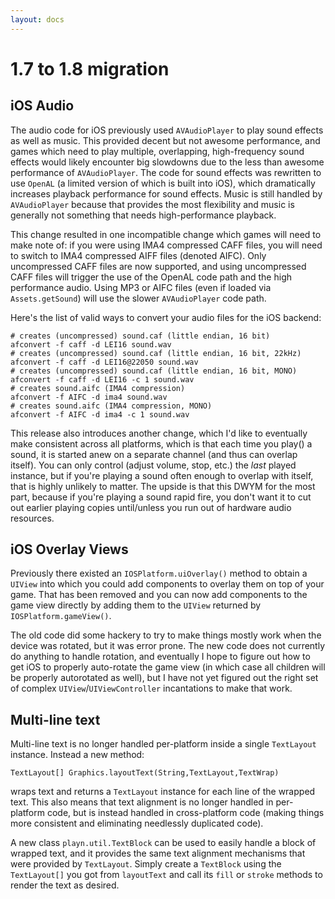 ```yaml
---
layout: docs
---
```


# 1.7 to 1.8 migration

## iOS Audio

The audio code for iOS previously used `AVAudioPlayer` to play sound effects as well as music. This
provided decent but not awesome performance, and games which need to play multiple, overlapping,
high-frequency sound effects would likely encounter big slowdowns due to the less than awesome
performance of `AVAudioPlayer`. The code for sound effects was rewritten to use `OpenAL` (a limited
version of which is built into iOS), which dramatically increases playback performance for sound
effects. Music is still handled by `AVAudioPlayer` because that provides the most flexibility and
music is generally not something that needs high-performance playback.

This change resulted in one incompatible change which games will need to make note of: if you were
using IMA4 compressed CAFF files, you will need to switch to IMA4 compressed AIFF files (denoted
AIFC). Only uncompressed CAFF files are now supported, and using uncompressed CAFF files will
trigger the use of the OpenAL code path and the high performance audio. Using MP3 or AIFC files
(even if loaded via `Assets.getSound`) will use the slower `AVAudioPlayer` code path.

Here's the list of valid ways to convert your audio files for the iOS backend:

```
# creates (uncompressed) sound.caf (little endian, 16 bit)
afconvert -f caff -d LEI16 sound.wav
# creates (uncompressed) sound.caf (little endian, 16 bit, 22kHz)
afconvert -f caff -d LEI16@22050 sound.wav
# creates (uncompressed) sound.caf (little endian, 16 bit, MONO)
afconvert -f caff -d LEI16 -c 1 sound.wav
# creates sound.aifc (IMA4 compression)
afconvert -f AIFC -d ima4 sound.wav
# creates sound.aifc (IMA4 compression, MONO)
afconvert -f AIFC -d ima4 -c 1 sound.wav
```

This release also introduces another change, which I'd like to eventually make consistent across
all platforms, which is that each time you play() a sound, it is started anew on a separate channel
(and thus can overlap itself). You can only control (adjust volume, stop, etc.) the *last* played
instance, but if you're playing a sound often enough to overlap with itself, that is highly
unlikely to matter. The upside is that this DWYM for the most part, because if you're playing a
sound rapid fire, you don't want it to cut out earlier playing copies until/unless you run out of
hardware audio resources.

## iOS Overlay Views

Previously there existed an `IOSPlatform.uiOverlay()` method to obtain a `UIView` into which you
could add components to overlay them on top of your game. That has been removed and you can now add
components to the game view directly by adding them to the `UIView` returned by
`IOSPlatform.gameView()`.

The old code did some hackery to try to make things mostly work when the device was rotated, but it
was error prone. The new code does not currently do anything to handle rotation, and eventually I
hope to figure out how to get iOS to properly auto-rotate the game view (in which case all children
will be properly autorotated as well), but I have not yet figured out the right set of complex
`UIView`/`UIViewController` incantations to make that work.

## Multi-line text

Multi-line text is no longer handled per-platform inside a single `TextLayout` instance. Instead a
new method:

```
TextLayout[] Graphics.layoutText(String,TextLayout,TextWrap)
```

wraps text and returns a `TextLayout` instance for each line of the wrapped text. This also means
that text alignment is no longer handled in per-platform code, but is instead handled in
cross-platform code (making things more consistent and eliminating needlessly duplicated code).

A new class `playn.util.TextBlock` can be used to easily handle a block of wrapped text, and it
provides the same text alignment mechanisms that were provided by `TextLayout`. Simply create a
`TextBlock` using the `TextLayout[]` you got from `layoutText` and call its `fill` or `stroke`
methods to render the text as desired.

